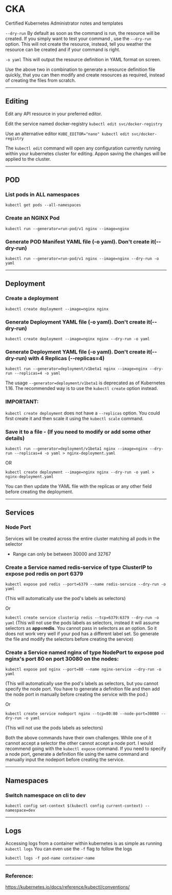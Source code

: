# CKA 
Certified Kubernetes Administrator notes and templates

``` --dry-run ``` By default as soon as the command is run, the resource will be created. If you simply want to test your command , use the ``` --dry-run ``` option. This will not create the resource, instead, tell you weather the resource can be created and if your command is right.

``` -o yaml ``` This will output the resource definition in YAML format on screen.

Use the above two in combination to generate a resource definition file quickly, that you can then modify and create resources as required, instead of creating the files from scratch.

---
## Editing
Edit any API resource in your preferred editor.

Edit the service named docker-registry
``` kubectl edit svc/docker-registry ```

 Use an alternative editor
``` KUBE_EDITOR="nano" kubectl edit svc/docker-registry ``` 

The ```kubectl edit``` command will open any configuration currently running within your kubernetes cluster for editing. Appon saving the changes will be applied to the cluster.

---
## POD

### List pods in ALL namespaces

``` kubectl get pods --all-namespaces ```

### Create an NGINX Pod

``` kubectl run --generator=run-pod/v1 nginx --image=nginx ``` 



### Generate POD Manifest YAML file (-o yaml). Don't create it(--dry-run)

``` kubectl run --generator=run-pod/v1 nginx --image=nginx --dry-run -o yaml ```

---
## Deployment
### Create a deployment

``` kubectl create deployment --image=nginx nginx ```



### Generate Deployment YAML file (-o yaml). Don't create it(--dry-run)

``` kubectl create deployment --image=nginx nginx --dry-run -o yaml ```



### Generate Deployment YAML file (-o yaml). Don't create it(--dry-run) with 4 Replicas (--replicas=4)

``` kubectl run --generator=deployment/v1beta1 nginx --image=nginx --dry-run --replicas=4 -o yaml ```

The usage ``` --generator=deployment/v1beta1 ``` is deprecated as of Kubernetes 1.16. The recommended way is to use the ``` kubectl create ``` option instead.



### IMPORTANT:

``` kubectl create deployment ``` does not have a ``` --replicas ``` option. You could first create it and then scale it using the ``` kubectl scale ``` command.



### Save it to a file - (If you need to modify or add some other details)

``` kubectl run --generator=deployment/v1beta1 nginx --image=nginx --dry-run --replicas=4 -o yaml > nginx-deployment.yaml ```



OR

``` kubectl create deployment --image=nginx nginx --dry-run -o yaml > nginx-deployment.yaml ```

You can then update the YAML file with the replicas or any other field before creating the deployment.

---
## Services

### Node Port

Services will be created across the entire cluster matching all pods in the selector
- Range can only be between 30000 and 32767 

### Create a Service named redis-service of type ClusterIP to expose pod redis on port 6379

``` kubectl expose pod redis --port=6379 --name redis-service --dry-run -o yaml ```

(This will automatically use the pod's labels as selectors)

Or

``` kubectl create service clusterip redis --tcp=6379:6379 --dry-run -o yaml ```  (This will not use the pods labels as selectors, instead it will assume selectors as <b>app=redis</b>. You cannot pass in selectors as an option. So it does not work very well if your pod has a different label set. So generate the file and modify the selectors before creating the service)



### Create a Service named nginx of type NodePort to expose pod nginx's port 80 on port 30080 on the nodes:

``` kubectl expose pod nginx --port=80 --name nginx-service --dry-run -o yaml ```

(This will automatically use the pod's labels as selectors, but you cannot specify the node port. You have to generate a definition file and then add the node port in manually before creating the service with the pod.)

Or

``` kubectl create service nodeport nginx --tcp=80:80 --node-port=30080 --dry-run -o yaml ```

(This will not use the pods labels as selectors)

Both the above commands have their own challenges. While one of it cannot accept a selector the other cannot accept a node port. I would recommend going with the `kubectl expose` command. If you need to specify a node port, generate a definition file using the same command and manually input the nodeport before creating the service.

---
## Namespaces

### Switch namespace on cli to dev

``` kubectl config set-context $(kubectl config current-context) --namespace=dev ```

---
## Logs

Accessing logs from a container within kubernetes is as simple as running ```kubectl logs``` You can even use the ```-f``` flag to follow the logs

```kubectl logs -f pod-name container-name```

---
### Reference:

https://kubernetes.io/docs/reference/kubectl/conventions/

